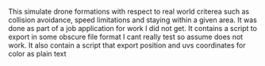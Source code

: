This simulate drone formations with respect to real world criterea such as collision avoidance, speed limitations and staying within a given area. It was done as part of a job application for work I did not get. It contains a script to export in some obscure file format I cant really test so assume does not work. It also contain a script that export position and uvs coordinates for color as plain text
